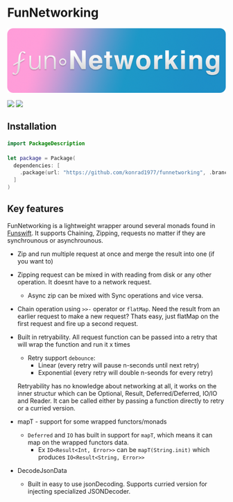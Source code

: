 # FunNetworking
!["Logo"](https://github.com/konrad1977/funnetworking/blob/main/Images/logo.png)

![](https://img.shields.io/github/languages/top/konrad1977/funnetworking) ![](https://img.shields.io/github/license/konrad1977/funnetworking)


## Installation

```swift
import PackageDescription

let package = Package(
  dependencies: [
    .package(url: "https://github.com/konrad1977/funnetworking", .branch("main")),
  ]
)
```

## Key features
FunNetworking is a lightweight wrapper around several monads found in [Funswift](https://github.com/konrad1977/funswift). It supports Chaining, Zipping, requests no matter if they are synchrounous or asynchrounous. 

- Zip and run multiple request at once and merge the result into one (if you want to)
  
- Zipping request can be mixed in with reading from disk or any other operation. It doesnt have to a network request.
  - Async zip can be mixed with Sync operations and vice versa. 
  
- Chain operation using `>>-` operator or `flatMap`. Need the result from an earlier request to make a new request? Thats easy, just flatMap on the first request and fire up a second request.

- Built in retryability. All request function can be passed into a retry that will wrap the function and run it x times

  - Retry support `debounce`:
    - Linear (every retry will pause n-seconds until next retry)
    - Exponential (every retry will double n-seonds for every retry)

  Retryability has no knowledge about networking at all, it works on the inner structur which can be Optional<T>, Result<T>, Deferred<Either>/Deferred<Result>, IO<Result>/IO<Either> and Reader<Result>. It can be called either by passing a function directly to retry or a curried version.

- mapT - support for some wrapped functors/monads
  - `Deferred` and `IO` has built in support for `mapT`, which means it can map on the wrapped functors data. 
    - Ex `IO<Result<Int, Error>>` can be `mapT(String.init)` which produces `IO<Result<String, Error>>`
- DecodeJsonData
  - Built in easy to use jsonDecoding. Supports curried version for injecting specialized JSONDecoder.
